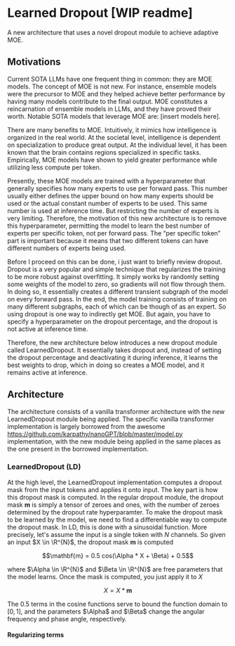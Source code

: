 # Learned Dropout [WIP readme]
A new architecture that uses a novel dropout module to achieve adaptive MOE.

## Motivations

Current SOTA LLMs have one frequent thing in common: they are MOE models. The concept of MOE is not new. For instance, ensemble models were the precursor to MOE and they helped achieve better performance by having many models contribute to the final output. MOE constitutes a reincarnation of ensemble models in LLMs, and they have proved their worth. Notable SOTA models that leverage MOE are: [insert models here]. 

There are many benefits to MOE. Intuitively, it mimics how intelligence is organized in the real world. At the societal level, intelligence is dependent on specialization to produce great output. At the individual level, it has been known that the brain contains regions specialized in specific tasks. Empirically, MOE models have shown to yield greater performance while utilizing less compute per token.

Presently, these MOE models are trained with a hyperparameter that generally specifies how many experts to use per forward pass. This number usually either defines the upper bound on how many experts should be used or the actual constant number of experts to be used. This same number is used at inference time. But restricting the number of experts is very limiting. Therefore, the motivation of this new architecture is to remove this hyperparameter, permitting the model to learn the best number of experts per specific token, not per forward pass. The “per specific token” part is important because it means that two different tokens can have different numbers of experts being used.

Before I proceed on this can be done, i just want to briefly review dropout. Dropout is a very popular and simple technique that regularizes the training to be more robust against overfitting. It simply works by randomly setting some weights of the model to zero, so gradients will not flow through them. In doing so, it essentially creates a different transient subgraph of the model on every forward pass. In the end, the model training consists of training on many different subgraphs, each of which can be though of as an expert. So using dropout is one way to indirectly get MOE. But again, you have to specify a hyperparameter on the dropout percentage, and the dropout is not active at inference time.

Therefore, the new architecture below introduces a new dropout module called LearnedDropout. It essentially takes dropout and, instead of setting the dropout percentage and deactivating it during inference, it learns the best weights to drop, which in doing so creates a MOE model, and it remains active at inference.

## Architecture

The architecture consists of a vanilla transformer architecture with the new LearnedDropout module being applied. The specific vanilla transformer implementation is largely borrowed from the awesome https://github.com/karpathy/nanoGPT/blob/master/model.py implementation, with the new module being applied in the same places as the one present in the borrowed implementation. 

### LearnedDropout (LD)

At the high level, the LearnedDropout implementation computes a dropout mask from the input tokens and applies it onto input. The key part is how this dropout mask is computed. In the regular dropout module, the dropout mask $\mathbf{m}$ is simply a tensor of zeroes and ones, with the number of zeroes determined by the dropout rate hyperparamter. To make the dropout mask to be learned by the model, we need to find a differentiable way to compute the dropout mask. In LD, this is done with a sinusoidal function. More precisely, let's assume the input is a single token with $N$ channels. So given an input $X \in \R^{N}$, the dropout mask $\mathbf{m}$ is computed

$$\mathbf{m} =  0.5 cos(\Alpha * X + \Beta) + 0.5$$ 

where $\Alpha \in \R^{N}$ and $\Beta \in \R^{N}$ are free parameters that the model learns. Once the mask is computed, you just apply it to $X$

$$ X = X * \mathbf{m}$$

The $0.5$ terms in the cosine functions serve to bound the function domain to $[0,1]$, and the parameters $\Alpha$ and $\Beta$ change the angular frequency and phase angle, respectively. 

#### Regularizing terms


